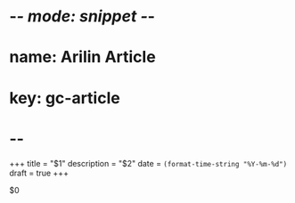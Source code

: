 # -*- mode: snippet -*-
# name: Arilin Article
# key: gc-article
# --
+++
title = "$1"
description = "$2"
date = `(format-time-string "%Y-%m-%d")`
draft = true
+++

$0